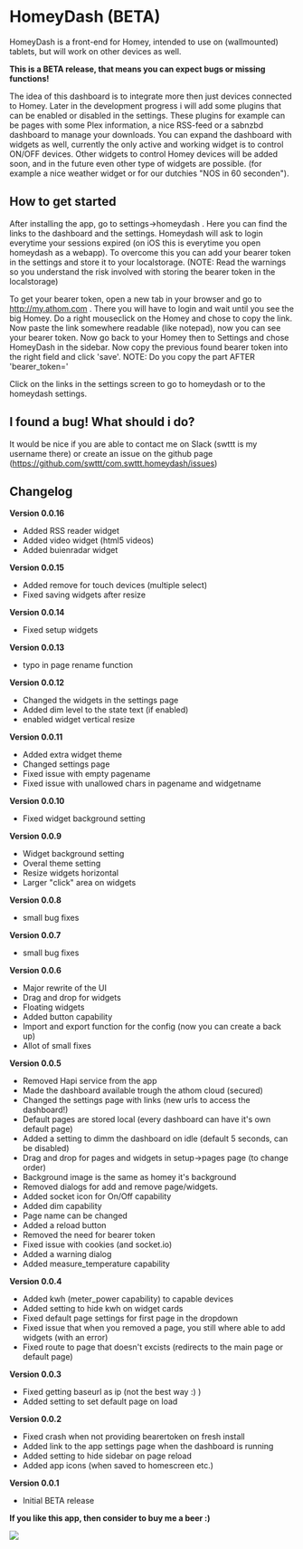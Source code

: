 # HomeyDash (BETA)
HomeyDash is a front-end for Homey, intended to use on (wallmounted) tablets, but will work on other devices as well.

**This is a BETA release, that means you can expect bugs or missing functions!**

The idea of this dashboard is to integrate more then just devices connected to Homey. Later in the development progress i will add some plugins that can be enabled or disabled in the settings. These plugins for example can be pages with some Plex information, a nice RSS-feed or a sabnzbd dashboard to manage your downloads.
You can expand the dashboard with widgets as well, currently the only active and working widget is to control ON/OFF devices. Other widgets to control Homey devices will be added soon, and in the future even other type of widgets are possible. (for example a nice weather widget or for our dutchies "NOS in 60 seconden").

## How to get started

After installing the app, go to settings->homeydash . Here you can find the links to the dashboard and the settings.
Homeydash will ask to login everytime your sessions expired (on iOS this is everytime you open homeydash as a webapp). To overcome this you can add your bearer token in the settings and store it to your localstorage. (NOTE: Read the warnings so you understand the risk involved with storing the bearer token in the localstorage)

To get your bearer token, open a new tab in your browser and go to http://my.athom.com . There you will have to login and wait until you see the big Homey. Do a right mouseclick on the Homey and chose to copy the link. Now paste the link somewhere readable (like notepad), now you can see your bearer token.
Now go back to your Homey then to Settings and chose HomeyDash in the sidebar. Now copy the previous found bearer token into the right field and click 'save'. NOTE: Do you copy the part AFTER 'bearer_token='

Click on the links in the settings screen to go to homeydash or to the homeydash settings.

## I found a bug! What should i do?
It would be nice if you are able to contact me on Slack (swttt is my username there) or create an issue on the github page (https://github.com/swttt/com.swttt.homeydash/issues)

## Changelog

**Version 0.0.16**
- Added RSS reader widget
- Added video widget (html5 videos)
- Added buienradar widget

**Version 0.0.15**
- Added remove for touch devices (multiple select)
- Fixed saving widgets after resize

**Version 0.0.14**
- Fixed setup widgets

**Version 0.0.13**
- typo in page rename function

**Version 0.0.12**
- Changed the widgets in the settings page
- Added dim level to the state text (if enabled)
- enabled widget vertical resize

**Version 0.0.11**
- Added extra widget theme
- Changed settings page
- Fixed issue with empty pagename
- Fixed issue with unallowed chars in pagename and widgetname

**Version 0.0.10**
- Fixed widget background setting

**Version 0.0.9**
- Widget background setting
- Overal theme setting
- Resize widgets horizontal
- Larger "click" area on widgets

**Version 0.0.8**
- small bug fixes

**Version 0.0.7**
- small bug fixes

**Version 0.0.6**
- Major rewrite of the UI
- Drag and drop for widgets
- Floating widgets
- Added button capability
- Import and export function for the config (now you can create a back up)
- Allot of small fixes

**Version 0.0.5**
- Removed Hapi service from the app
- Made the dashboard available trough the athom cloud (secured)
- Changed the settings page with links (new urls to access the dashboard!)
- Default pages are stored local (every dashboard can have it's own default page)
- Added a setting to dimm the dashboard on idle (default 5 seconds, can be disabled)
- Drag and drop for pages and widgets in setup->pages page (to change order)
- Background image is the same as homey it's background
- Removed dialogs for add and remove page/widgets.
- Added socket icon for On/Off capability
- Added dim capability
- Page name can be changed
- Added a reload button
- Removed the need for bearer token
- Fixed issue with cookies (and socket.io)
- Added a warning dialog
- Added measure_temperature capability


**Version 0.0.4**

- Added kwh (meter_power capability) to capable devices
- Added setting to hide kwh on widget cards
- Fixed default page settings for first page in the dropdown
- Fixed issue that when you removed a page, you still where able to add widgets (with an error)
- Fixed route to page that doesn't excists (redirects to the main page or default page)

**Version 0.0.3**

- Fixed getting baseurl as ip (not the best way :) )
- Added setting to set default page on load


**Version 0.0.2**

- Fixed crash when not providing bearertoken on fresh install
- Added link to the app settings page when the dashboard is running
- Added setting to hide sidebar on page reload
- Added app icons (when saved to homescreen etc.)

**Version 0.0.1**

- Initial BETA release





**If you like this app, then consider to buy me a beer :)**

[![](https://www.paypalobjects.com/en_US/i/btn/btn_donateCC_LG.gif)](https://www.paypal.com/cgi-bin/webscr?cmd=_s-xclick&hosted_button_id=TAZANTFTCH3DJ)

